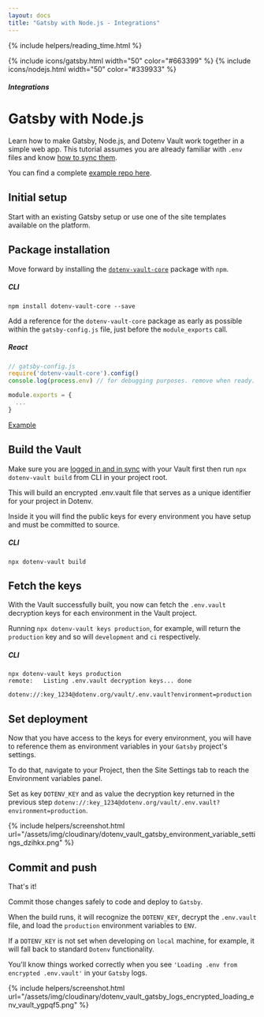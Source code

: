 ```yaml
---
layout: docs
title: "Gatsby with Node.js - Integrations"
---
```


{% include helpers/reading_time.html %}

{% include icons/gatsby.html width="50" color="#663399" %}
{% include icons/nodejs.html width="50" color="#339933" %}

##### Integrations
# __Gatsby with Node.js__

Learn how to make Gatsby, Node.js, and Dotenv Vault work together in a simple web app. This tutorial assumes you are already familiar with `.env` files and know [how to sync them](/docs/tutorials/sync).

You can find a complete [example repo here](https://github.com/dotenv-org/integration-example-gatsby-nodejs).

## Initial setup
Start with an existing Gatsby setup or use one of the site templates available on the platform.

## Package installation
Move forward by installing the [`dotenv-vault-core`](https://github.com/dotenv-org/dotenv-vault-core) package with `npm`.

##### CLI
```shell
npm install dotenv-vault-core --save
```

Add a reference for the `dotenv-vault-core` package as early as possible within the `gatsby-config.js` file, just before the `module_exports` call.

##### React
```js
// gatsby-config.js
require('dotenv-vault-core').config()
console.log(process.env) // for debugging purposes. remove when ready.

module.exports = {
  ...
}
```
[Example](https://github.com/dotenv-org/integration-example-gatsby-nodejs/blob/main/gatsby-config.js)

## Build the Vault
Make sure you are [logged in and in sync](/docs/tutorials/sync) with your Vault first then run `npx dotenv-vault build` from CLI in your project root.

This will build an encrypted .env.vault file that serves as a unique identifier for your project in Dotenv.

Inside it you will find the public keys for every environment you have setup and must be committed to source.

##### CLI
```shell
npx dotenv-vault build
```

## Fetch the keys
With the Vault successfully built, you now can fetch the `.env.vault` decryption keys for each environment in the Vault project.

Running `npx dotenv-vault keys production`, for example, will return the `production` key and so will `development` and `ci` respectively.

##### CLI
```shell
npx dotenv-vault keys production
remote:   Listing .env.vault decryption keys... done

dotenv://:key_1234@dotenv.org/vault/.env.vault?environment=production
```

## Set deployment
Now that you have access to the keys for every environment, you will have to reference them as environment variables in your `Gatsby` project's settings.

To do that, navigate to your Project, then the Site Settings tab to reach the Environment variables panel.

Set as key `DOTENV_KEY` and as value the decryption key returned in the previous step `dotenv://:key_1234@dotenv.org/vault/.env.vault?environment=production`.

{% include helpers/screenshot.html url="/assets/img/cloudinary/dotenv_vault_gatsby_environment_variable_settings_dzihkx.png" %}

## Commit and push
That's it!

Commit those changes safely to code and deploy to `Gatsby`.

When the build runs, it will recognize the `DOTENV_KEY`, decrypt the `.env.vault` file, and load the `production` environment variables to `ENV`.

If a `DOTENV_KEY` is not set when developing on `local` machine, for example, it will fall back to standard `Dotenv` functionality.

You'll know things worked correctly when you see `'Loading .env from encrypted .env.vault'` in your `Gatsby` logs.

{% include helpers/screenshot.html url="/assets/img/cloudinary/dotenv_vault_gatsby_logs_encrypted_loading_env_vault_ygpqf5.png" %}
